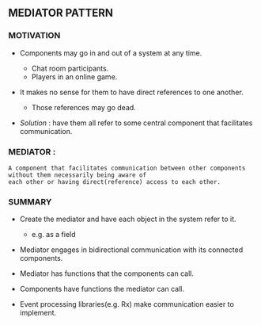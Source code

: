 ## MEDIATOR PATTERN

### MOTIVATION

- Components may go in and out of a system at any time.

    - Chat room participants.
    - Players in an online game.

- It makes no sense for them to have direct references to one another.

    - Those references may go dead.

- *Solution* : have them all refer to some central component that facilitates communication. 

### MEDIATOR :
    A component that facilitates communication between other components without them necessarily being aware of 
    each other or having direct(reference) access to each other.

### SUMMARY

- Create the mediator and have each object in the system refer to it.
  
  - e.g. as a field

- Mediator engages in bidirectional communication with its connected components.
- Mediator has functions that the components can call.
- Components have functions the mediator can call.
- Event processing libraries(e.g. Rx) make communication easier to implement.